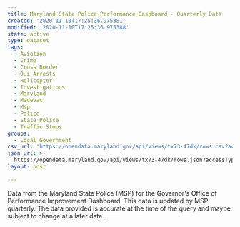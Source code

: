 ```yaml
---
title: Maryland State Police Performance Dashboard - Quarterly Data
created: '2020-11-10T17:25:36.975381'
modified: '2020-11-10T17:25:36.975388'
state: active
type: dataset
tags:
  - Aviation
  - Crime
  - Cross Border
  - Dui Arrests
  - Helicopter
  - Investigations
  - Maryland
  - Medevac
  - Msp
  - Police
  - State Police
  - Traffic Stops
groups:
  - Local Government
csv_url: 'https://opendata.maryland.gov/api/views/tx73-47dk/rows.csv?accessType=DOWNLOAD'
json_url: >-
  https://opendata.maryland.gov/api/views/tx73-47dk/rows.json?accessType=DOWNLOAD
layout: post

---
```

Data from the Maryland State Police (MSP) for the Governor's Office of Performance Improvement Dashboard.  This data is updated by MSP quarterly.  The data provided is accurate at the time of the query and maybe subject to change at a later date.
